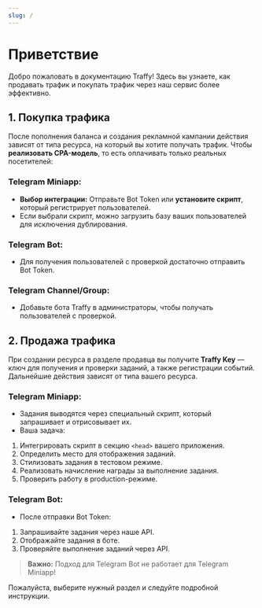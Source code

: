 ```yaml
---
slug: /
---
```


# Приветствие

Добро пожаловать в документацию Traffy! Здесь вы узнаете, как продавать трафик и покупать трафик через наш сервис более эффективно.

## 1. Покупка трафика

После пополнения баланса и создания рекламной кампании действия зависят от типа ресурса, на который вы хотите получать трафик. 
Чтобы **реализовать CPA-модель**, то есть оплачивать только реальных посетителей: 

### **Telegram Miniapp:**

- **Выбор интеграции:** Отправьте Bot Token или **установите скрипт**, который регистрирует пользователей.
- Если выбрали скрипт, можно загрузить базу ваших пользователей для исключения дублирования.

### **Telegram Bot:**

- Для получения пользователей с проверкой достаточно отправить Bot Token.

### **Telegram Channel/Group:**

- Добавьте бота Traffy в администраторы, чтобы получать пользователей с проверкой.

## 2. Продажа трафика

При создании ресурса в разделе продавца вы получите **Traffy Key** — ключ для получения и проверки заданий, а также регистрации событий. Дальнейшие действия зависят от типа вашего ресурса.

### **Telegram Miniapp:**

- Задания выводятся через специальный скрипт, который запрашивает и отрисовывает их.
- Ваша задача:
1. Интегрировать скрипт в секцию `<head>` вашего приложения.
2. Определить место для отображения заданий.
3. Стилизовать задания в тестовом режиме.
4. Реализовать начисление награды за выполнение задания.
5. Проверить работу в production-режиме.

### **Telegram Bot:**

- После отправки Bot Token:
1. Запрашивайте задания через наше API.
2. Отображайте задания в боте.
3. Проверяйте выполнение заданий через API.

> **Важно:** Подход для Telegram Bot не работает для Telegram Miniapp!

Пожалуйста, выберите нужный раздел и следуйте подробной инструкции.